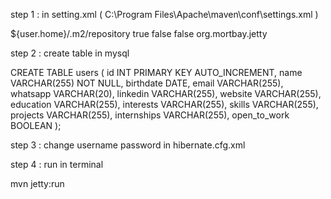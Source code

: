 step 1 : in setting.xml ( C:\Program Files\Apache\maven\conf\settings.xml )



<settings xmlns="http://maven.apache.org/SETTINGS/1.0.0"
  xmlns:xsi="http://www.w3.org/2001/XMLSchema-instance"
  xsi:schemaLocation="http://maven.apache.org/SETTINGS/1.0.0
                      http://maven.apache.org/xsd/settings-1.0.0.xsd">
  <localRepository>${user.home}/.m2/repository</localRepository>
  <interactiveMode>true</interactiveMode>
  <usePluginRegistry>false</usePluginRegistry>
  <offline>false</offline>
  <pluginGroups>
    <pluginGroup>org.mortbay.jetty</pluginGroup>
  </pluginGroups>
</settings>



step 2 : create table in mysql


CREATE TABLE users (
    id INT PRIMARY KEY AUTO_INCREMENT,
    name VARCHAR(255) NOT NULL,
    birthdate DATE,
    email VARCHAR(255),
    whatsapp VARCHAR(20),
    linkedin VARCHAR(255),
    website VARCHAR(255),
    education VARCHAR(255),
    interests VARCHAR(255),
    skills VARCHAR(255),
    projects VARCHAR(255),
    internships VARCHAR(255),
    open_to_work BOOLEAN
);



step 3 : change username password in hibernate.cfg.xml


step 4 : run in terminal


mvn jetty:run
